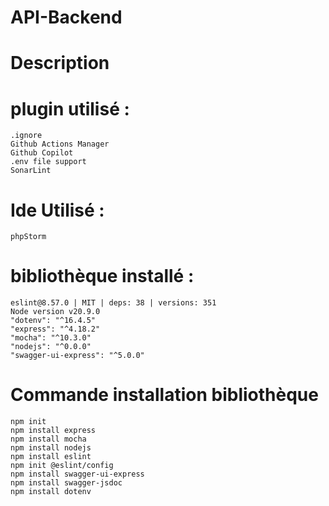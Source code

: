 # API-Backend

# Description


# plugin utilisé :

	.ignore
	Github Actions Manager
	Github Copilot
	.env file support
	SonarLint

# Ide Utilisé :

	phpStorm

# bibliothèque installé :

	eslint@8.57.0 | MIT | deps: 38 | versions: 351
	Node version v20.9.0
    "dotenv": "^16.4.5"
    "express": "^4.18.2"
    "mocha": "^10.3.0"
    "nodejs": "^0.0.0"
    "swagger-ui-express": "^5.0.0"

# Commande installation bibliothèque

    npm init
    npm install express
    npm install mocha
    npm install nodejs
    npm install eslint
    npm init @eslint/config
    npm install swagger-ui-express
    npm install swagger-jsdoc
    npm install dotenv